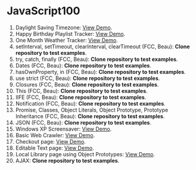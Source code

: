 # JavaScript100

1. Daylight Saving Timezone: [View Demo](https://youthful-babbage-d4ff30.netlify.com/).
2. Happy Birthday Playlist Tracker: [View Demo](https://condescending-swirles-147ee5.netlify.com/).
3. One Month Weather Tracker: [View Demo](https://condescending-kalam-7ab617.netlify.com/).
4. setInterval, setTimeout, clearInterval, clearTimeout (FCC, Beau): **Clone repository to test examples**.
5. try, catch, finally (FCC, Beau): **Clone repository to test examples**.
6. Dates (FCC, Beau): **Clone repository to test examples**.
7. hasOwnProperty, in (FCC, Beau): **Clone repository to test examples**.
8. use strict (FCC, Beau): **Clone repository to test examples**.
9. Closures (FCC, Beau): **Clone repository to test examples**.
10. This (FCC, Beau): **Clone repository to test examples**.
11. IIFE (FCC, Beau): **Clone repository to test examples**.
12. Notification (FCC, Beau): **Clone repository to test examples**.
13. Promise, Classes, Object Literals, Object Prototype, Prototype Inheritance (FCC, Beau): **Clone repository to test examples**.
14. JSON (FCC, Beau): **Clone repository to test examples**.
15. Windows XP Screensaver: [View Demo](https://youthful-goodall-03c376.netlify.com/).
16. Basic Web Crawler: [View Demo](https://suspicious-khorana-0bb294.netlify.com/).
17. Checkout page: [View Demo](https://flamboyant-dijkstra-aa95bd.netlify.com/).
18. Editable Text page: [View Demo](https://gracious-allen-7e5b5b.netlify.com/).
19. Local Library page using Object Prototypes: [View Demo](https://zen-villani-3ec863.netlify.com/).
20. AJAX: **Clone repository to test examples**.
